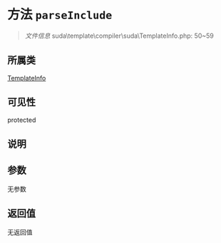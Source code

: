 # 方法 `parseInclude`

> *文件信息* suda\template\compiler\suda\TemplateInfo.php: 50~59

## 所属类 

[TemplateInfo](../TemplateInfo.md)

## 可见性

 protected 

## 说明



## 参数


无参数


## 返回值

无返回值
